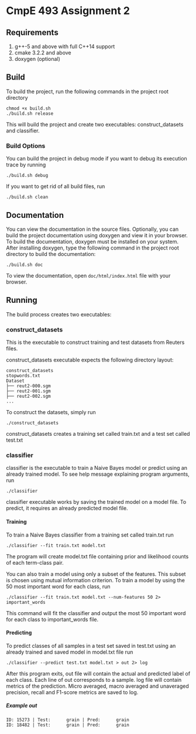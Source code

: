 # CmpE 493 Assignment 2

## Requirements
1. g++-5 and above with full C++14 support
2. cmake 3.2.2 and above
3. doxygen (optional)

## Build
To build the project, run the following commands in the project root directory

```
chmod +x build.sh
./build.sh release
```

This will build the project and create two executables: construct\_datasets and
classifier.

### Build Options
You can build the project in debug mode if you want to debug its execution trace
by running
```
./build.sh debug
```

If you want to get rid of all build files, run
```
./build.sh clean
```

## Documentation
You can view the documentation in the source files. Optionally, you can build
the project documentation using doxygen and view it in your browser. To build the
documentation, doxygen must be installed on your system. After installing doxygen,
type the following command in the project root directory to build the documentation:

```
./build.sh doc
```

To view the documentation, open ```doc/html/index.html``` file with your
browser.

## Running
The build process creates two executables:

### construct\_datasets
This is the executable to construct training and test datasets from Reuters
files.

construct\_datasets executable expects the following directory layout:

```
construct_datasets
stopwords.txt
Dataset
├── reut2-000.sgm
├── reut2-001.sgm
├── reut2-002.sgm
...
```

To construct the datasets, simply run
```
./construct_datasets
```

construct\_datasets creates a training set called train.txt and a test set
called test.txt

### classifier
classifier is the executable to train a Naive Bayes model or predict using an
already trained model. To see help message explaining program arguments, run

```
./classifier
```

classifier executable works by saving the trained model on a model file. To
predict, it requires an already predicted model file.

#### Training
To train a Naive Bayes classifier from a training set called train.txt run

```
./classifier --fit train.txt model.txt
```

The program will create model.txt file containing prior and likelihood counts
of each term-class pair.

You can also train a model using only a subset of the features. This subset is
chosen using mutual information criterion. To train a model by using the 50
most important word for each class, run

```
./classifier --fit train.txt model.txt --num-features 50 2> important_words
```

This command will fit the classifier and output the most 50 important word for
each class to important\_words file.

#### Predicting
To predict classes of all samples in a test set saved in test.txt
using an already trained and saved model in model.txt file run

```
./classifier --predict test.txt model.txt > out 2> log
```

After this program exits, out file will contain the actual and predicted label
of each class. Each line of out corresponds to a sample. log file will contain
metrics of the prediction. Micro averaged, macro averaged and unaveraged
precision, recall and F1-score metrics are saved to log.

##### Example out
```
ID: 15273 | Test:      grain | Pred:      grain
ID: 18482 | Test:      grain | Pred:      grain
```
